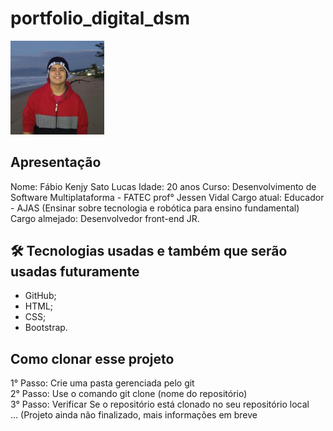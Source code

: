 # portfolio_digital_dsm

<img src="mgt/fabio.jpeg" width="150px">

## Apresentação
Nome: Fábio Kenjy Sato Lucas
Idade: 20 anos
Curso: Desenvolvimento de Software Multiplataforma - FATEC prof° Jessen Vidal
Cargo atual: Educador - AJAS (Ensinar sobre tecnologia e robótica para ensino fundamental)
Cargo almejado: Desenvolvedor front-end JR.

## 🛠 Tecnologias usadas e também que serão usadas futuramente
- GitHub;
- HTML;
- CSS;
- Bootstrap.

## Como clonar esse projeto
1° Passo: Crie uma pasta gerenciada pelo git
<br>
2° Passo: Use o comando git clone (nome do repositório)
<br>
3° Passo: Verificar Se o repositório está clonado no seu repositório local
<br>
... (Projeto ainda não finalizado, mais informações em breve
